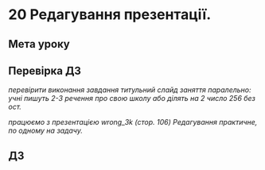 # 20 Редагування презентації.

## Мета уроку

## Перевірка ДЗ
*перевірити виконання завдання титульний слайд*
*заняття паралельно: учні пишуть 2-3 речення про свою школу або ділять на 2 число 256 без ост.*



*працюємо з презентацією wrong_3k (стор. 106) Редагування практичне, по одному на задачу.*

 
## ДЗ
